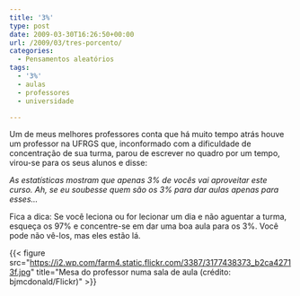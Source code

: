 ```yaml
---
title: '3%'
type: post
date: 2009-03-30T16:26:50+00:00
url: /2009/03/tres-porcento/
categories:
  - Pensamentos aleatórios
tags:
  - '3%'
  - aulas
  - professores
  - universidade

---
```

Um de meus melhores professores conta que há muito tempo atrás houve um professor na UFRGS que, inconformado com a dificuldade de concentração de sua turma, parou de escrever no quadro por um tempo, virou-se para os seus alunos e disse:

_As estatísticas mostram que apenas 3% de vocês vai aproveitar este curso. Ah, se eu soubesse quem são os 3% para dar aulas apenas para esses…_

Fica a dica: Se você leciona ou for lecionar um dia e não aguentar a turma, esqueça os 97% e concentre-se em dar uma boa aula para os 3%. Você pode não vê-los, mas eles estão lá.

{{< figure src="https://i2.wp.com/farm4.static.flickr.com/3387/3177438373_b2ca42713f.jpg" title="Mesa do professor numa sala de aula (crédito: bjmcdonald/Flickr)" >}}
